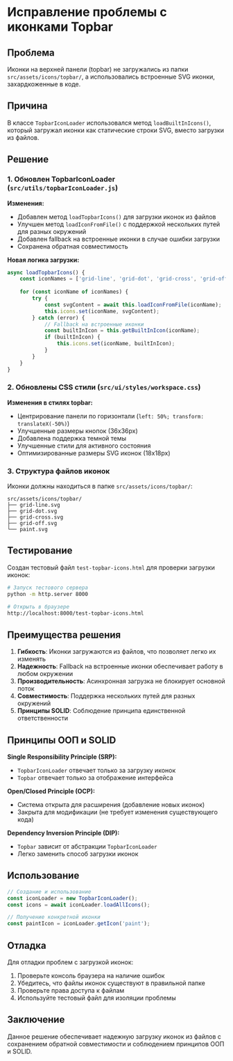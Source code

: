 # Исправление проблемы с иконками Topbar

## Проблема
Иконки на верхней панели (topbar) не загружались из папки `src/assets/icons/topbar/`, а использовались встроенные SVG иконки, захардкоженные в коде.

## Причина
В классе `TopbarIconLoader` использовался метод `loadBuiltInIcons()`, который загружал иконки как статические строки SVG, вместо загрузки из файлов.

## Решение

### 1. Обновлен TopbarIconLoader (`src/utils/topbarIconLoader.js`)

**Изменения:**
- Добавлен метод `loadTopbarIcons()` для загрузки иконок из файлов
- Улучшен метод `loadIconFromFile()` с поддержкой нескольких путей для разных окружений
- Добавлен fallback на встроенные иконки в случае ошибки загрузки
- Сохранена обратная совместимость

**Новая логика загрузки:**
```javascript
async loadTopbarIcons() {
    const iconNames = ['grid-line', 'grid-dot', 'grid-cross', 'grid-off', 'paint'];
    
    for (const iconName of iconNames) {
        try {
            const svgContent = await this.loadIconFromFile(iconName);
            this.icons.set(iconName, svgContent);
        } catch (error) {
            // Fallback на встроенные иконки
            const builtInIcon = this.getBuiltInIcon(iconName);
            if (builtInIcon) {
                this.icons.set(iconName, builtInIcon);
            }
        }
    }
}
```

### 2. Обновлены CSS стили (`src/ui/styles/workspace.css`)

**Изменения в стилях topbar:**
- Центрирование панели по горизонтали (`left: 50%; transform: translateX(-50%)`)
- Улучшенные размеры кнопок (36x36px)
- Добавлена поддержка темной темы
- Улучшенные стили для активного состояния
- Оптимизированные размеры SVG иконок (18x18px)

### 3. Структура файлов иконок

Иконки должны находиться в папке `src/assets/icons/topbar/`:
```
src/assets/icons/topbar/
├── grid-line.svg
├── grid-dot.svg
├── grid-cross.svg
├── grid-off.svg
└── paint.svg
```

## Тестирование

Создан тестовый файл `test-topbar-icons.html` для проверки загрузки иконок:

```bash
# Запуск тестового сервера
python -m http.server 8000

# Открыть в браузере
http://localhost:8000/test-topbar-icons.html
```

## Преимущества решения

1. **Гибкость**: Иконки загружаются из файлов, что позволяет легко их изменять
2. **Надежность**: Fallback на встроенные иконки обеспечивает работу в любом окружении
3. **Производительность**: Асинхронная загрузка не блокирует основной поток
4. **Совместимость**: Поддержка нескольких путей для разных окружений
5. **Принципы SOLID**: Соблюдение принципа единственной ответственности

## Принципы ООП и SOLID

**Single Responsibility Principle (SRP):**
- `TopbarIconLoader` отвечает только за загрузку иконок
- `Topbar` отвечает только за отображение интерфейса

**Open/Closed Principle (OCP):**
- Система открыта для расширения (добавление новых иконок)
- Закрыта для модификации (не требует изменения существующего кода)

**Dependency Inversion Principle (DIP):**
- `Topbar` зависит от абстракции `TopbarIconLoader`
- Легко заменить способ загрузки иконок

## Использование

```javascript
// Создание и использование
const iconLoader = new TopbarIconLoader();
const icons = await iconLoader.loadAllIcons();

// Получение конкретной иконки
const paintIcon = iconLoader.getIcon('paint');
```

## Отладка

Для отладки проблем с загрузкой иконок:

1. Проверьте консоль браузера на наличие ошибок
2. Убедитесь, что файлы иконок существуют в правильной папке
3. Проверьте права доступа к файлам
4. Используйте тестовый файл для изоляции проблемы

## Заключение

Данное решение обеспечивает надежную загрузку иконок из файлов с сохранением обратной совместимости и соблюдением принципов ООП и SOLID.
